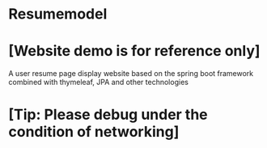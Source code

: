 # Resumemodel
# [Website demo is for reference only]
A user resume page display website based on the spring boot framework combined with thymeleaf, JPA and other technologies
# [Tip: Please debug under the condition of networking]
